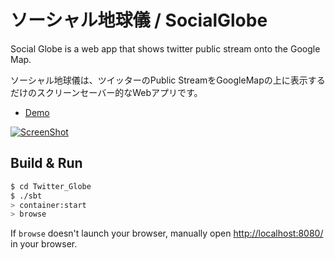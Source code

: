 # ソーシャル地球儀 / SocialGlobe

Social Globe is a web app that shows twitter public stream onto the Google Map.

ソーシャル地球儀は、ツイッターのPublic StreamをGoogleMapの上に表示するだけのスクリーンセーバー的なWebアプリです。

 - [Demo](http://ledyba.org/TwitterGlobe/)

[![ScreenShot](https://raw.github.com/ledyba/TwitterGlobe/master/screenshot.jpg)](http://ledyba.org/TwitterGlobe/)

## Build & Run ##

```sh
$ cd Twitter_Globe
$ ./sbt
> container:start
> browse
```

If `browse` doesn't launch your browser, manually open [http://localhost:8080/](http://localhost:8080/) in your browser.
